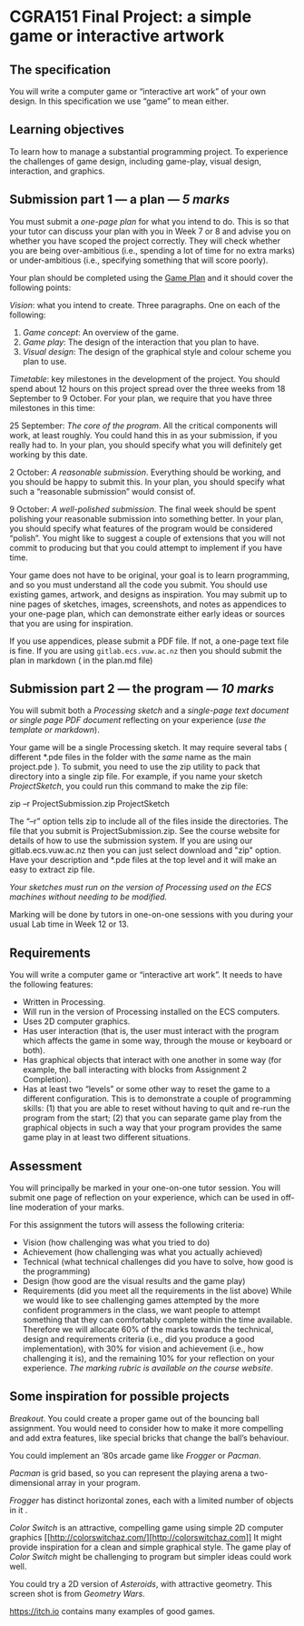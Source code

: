 # CGRA151 Final Project: a simple game or interactive artwork
## The specification

You will write a computer game or “interactive art work” of your own design. In this specification we use “game” to mean either.

## Learning objectives
To learn how to manage a substantial programming project. To experience the challenges of game design, including game-play, visual design, interaction, and graphics.

## Submission part 1 — a plan — *5 marks*
You must submit a *one-page plan* for what you intend to do. This is so that your tutor can discuss your plan with you in Week 7 or 8 and advise you on whether you have scoped the project correctly. They will check whether you are being over-ambitious (i.e., spending a lot of time for no extra marks) or under-ambitious (i.e., specifying something that will score poorly).

Your plan should be completed using the [Game Plan](Plan.md) and it should cover the following points:

*Vision*: what you intend to create. Three paragraphs. One on each of the following:
   1. *Game concept*: An overview of the game.
   1. *Game play*: The design of the interaction that you plan to have.
   1. *Visual design*: The design of the graphical style and colour scheme you plan to use.

*Timetable*: key milestones in the development of the project. You should spend about 12 hours on this project spread over the three weeks from 18 September to 9 October. For your plan, we require that you have three milestones in this time:

25 September: *The core of the program*. All the critical components will work, at least roughly. You could hand this in as your submission, if you really had to. In your plan, you should specify what you will definitely get working by this date.

2 October: *A reasonable submission*. Everything should be working, and you should be happy to submit this. In your plan, you should specify what such a “reasonable submission” would consist of.

9 October: *A well-polished submission*. The final week should be spent polishing your reasonable submission into something better. In your plan, you should specify what features of the program would be considered “polish”. You might like to suggest a couple of extensions that you will not commit to producing but that you could attempt to implement if you have time.

Your game does not have to be original, your goal is to learn programming, and so you must understand all the code you submit. You should use existing games, artwork, and designs as inspiration. You may submit up to nine pages of sketches, images, screenshots, and notes as appendices to your one-page plan, which can demonstrate either early ideas or sources that you are using for inspiration.

If you use appendices, please submit a PDF file. If not, a one-page text file is fine. If you are using `gitlab.ecs.vuw.ac.nz` then you should submit the plan in markdown ( in the plan.md file)

## Submission part 2 — the program — *10 marks*

You will submit both a *Processing sketch* and a *single-page text document _or_ single page PDF document* reflecting on your experience (_use the template or markdown_).

Your game will be a single Processing sketch. It may require several tabs ( different *.pde files in the folder with the *same* name as the main project.pde ). To submit, you need to use the zip utility to pack that directory into a single zip file. For example, if you name your sketch _ProjectSketch_, you could run this command to make the zip file:

zip –r ProjectSubmission.zip ProjectSketch

The “–r” option tells zip to include all of the files inside the directories. The file that you submit is ProjectSubmission.zip. See the course website for details of how to use the submission system.
If you are using our gitlab.ecs.vuw.ac.nz then you can just select download and "zip" option.  Have your description and *.pde files at the top level and it will make an easy to extract zip file. 

*Your sketches must run on the version of Processing used on the ECS machines without needing to be modified.*

Marking will be done by tutors in one-on-one sessions with you during your usual Lab time in Week 12 or 13.

## Requirements
You will write a computer game or “interactive art work”. It needs to have the following features:
   * Written in Processing.
   * Will run in the version of Processing installed on the ECS computers.
   * Uses 2D computer graphics.
   * Has user interaction (that is, the user must interact with the program which affects the game in some way, through the mouse or keyboard or both).
   * Has graphical objects that interact with one another in some way (for example, the ball interacting with blocks from Assignment 2 Completion).
   * Has at least two “levels” or some other way to reset the game to a different configuration. This is to demonstrate a couple of programming skills: (1) that you are able to reset without having to quit and re-run the program from the start; (2) that you can separate game play from the graphical objects in such a way that your program provides the same game play in at least two different situations.

## Assessment
You will principally be marked in your one-on-one tutor session. You will submit one page of reflection on your experience, which can be used in off-line moderation of your marks.

For this assignment the tutors will assess the following criteria:
   * Vision (how challenging was what you tried to do)
   * Achievement (how challenging was what you actually achieved)
   * Technical (what technical challenges did you have to solve, how good is the programming)
   * Design (how good are the visual results and the game play)
   * Requirements (did you meet all the requirements in the list above)
While we would like to see challenging games attempted by the more confident programmers in the class, we want people to attempt something that they can comfortably complete within the time available. Therefore we will allocate 60% of the marks towards the technical, design and requirements criteria (i.e., did you produce a good implementation), with 30% for vision and achievement (i.e., how challenging it is), and the remaining 10% for your reflection on your experience. _The marking rubric is available on the course website_.

## Some inspiration for possible projects
_Breakout_. You could create a proper game out of the bouncing ball assignment. You would need to consider how to make it more compelling and add extra features, like special bricks that change the ball’s behaviour.

You could implement an ’80s arcade game like _Frogger_ or _Pacman_.

_Pacman_ is grid based, so you can represent the playing arena a two-dimensional array in your program.

_Frogger_ has distinct horizontal zones, each with a limited number of objects in it .

_Color Switch_ is an attractive, compelling game using simple 2D computer graphics [[http://colorswitchaz.com/][http://colorswitchaz.com]] It might provide inspiration for a clean and simple graphical style. The game play of _Color Switch_ might be challenging to program but simpler ideas could work well.

You could try a 2D version of _Asteroids_, with attractive geometry. This screen shot is from _Geometry Wars_.

https://itch.io contains many examples of good games.